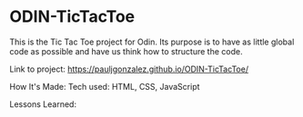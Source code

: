 # ODIN-TicTacToe
This is the Tic Tac Toe project for Odin. Its purpose is to have as little global code as possible and have us think how to structure the code.

Link to project: https://pauljgonzalez.github.io/ODIN-TicTacToe/

How It's Made: Tech used: HTML, CSS, JavaScript

Lessons Learned: 